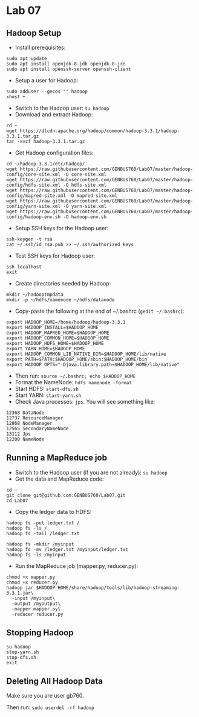 # Lab 07

## Hadoop Setup

   * Install prerequisites:

```
sudo apt update
sudo apt install openjdk-8-jdk openjdk-8-jre
sudo apt install openssh-server openssh-client
```
   * Setup a user for Hadoop:

```
sudo adduser --gecos "" hadoop
xhost +
```
   
   * Switch to the Hadoop user: `su hadoop`
   * Download and extract Hadoop:

```
cd ~
wget https://dlcdn.apache.org/hadoop/common/hadoop-3.3.1/hadoop-3.3.1.tar.gz
tar -xvzf hadoop-3.3.1.tar.gz
```

   * Get Hadoop configuration files:

```
cd ~/hadoop-3.3.1/etc/hadoop/
wget https://raw.githubusercontent.com/GENBUS760/Lab07/master/hadoop-config/core-site.xml -O core-site.xml
wget https://raw.githubusercontent.com/GENBUS760/Lab07/master/hadoop-config/hdfs-site.xml -O hdfs-site.xml
wget https://raw.githubusercontent.com/GENBUS760/Lab07/master/hadoop-config/mapred-site.xml -O mapred-site.xml
wget https://raw.githubusercontent.com/GENBUS760/Lab07/master/hadoop-config/yarn-site.xml -O yarn-site.xml
wget https://raw.githubusercontent.com/GENBUS760/Lab07/master/hadoop-config/hadoop-env.sh -O hadoop-env.sh
```

   * Setup SSH keys for the Hadoop user:

```
ssh-keygen -t rsa
cat ~/.ssh/id_rsa.pub >> ~/.ssh/authorized_keys
```

   * Test SSH keys for Hadoop user:

```
ssh localhost
exit
```

   * Create directories needed by Hadoop:

```
mkdir ~/hadooptmpdata
mkdir -p ~/hdfs/namenode ~/hdfs/datanode
```

   * Copy-paste the following at the end of ~/.bashrc (`gedit ~/.bashrc`):

```
export HADOOP_HOME=/home/hadoop/hadoop-3.3.1
export HADOOP_INSTALL=$HADOOP_HOME
export HADOOP_MAPRED_HOME=$HADOOP_HOME
export HADOOP_COMMON_HOME=$HADOOP_HOME
export HADOOP_HDFS_HOME=$HADOOP_HOME
export YARN_HOME=$HADOOP_HOME
export HADOOP_COMMON_LIB_NATIVE_DIR=$HADOOP_HOME/lib/native
export PATH=$PATH:$HADOOP_HOME/sbin:$HADOOP_HOME/bin
export HADOOP_OPTS="-Djava.library.path=$HADOOP_HOME/lib/native"
```

   * Then run: `source ~/.bashrc; echo $HADOOP_HOME`
   * Format the NameNode: `hdfs namenode -format`
   * Start HDFS: `start-dfs.sh`
   * Start YARN: `start-yarn.sh`
   * Check Java processes: `jps`. You will see something like:

```
12368 DataNode
12737 ResourceManager
12868 NodeManager
12565 SecondaryNameNode
13112 Jps
12200 NameNode
```

## Running a MapReduce job

   * Switch to the Hadoop user (if you are not already): `su hadoop`
   * Get the data and MapReduce code:

```
cd ~
git clone git@github.com:GENBUS760/Lab07.git
cd Lab07 
```

   * Copy the ledger data to HDFS:

```
hadoop fs -put ledger.txt /
hadoop fs -ls /
hadoop fs -tail /ledger.txt

hadoop fs -mkdir /myinput
hadoop fs -mv /ledger.txt /myinput/ledger.txt
hadoop fs -ls /myinput
```

   * Run the MapReduce job (mapper.py, reducer.py):

```
chmod +x mapper.py
chmod +x reducer.py
hadoop jar $HADOOP_HOME/share/hadoop/tools/lib/hadoop-streaming-3.3.1.jar\
  -input /myinput\
  -output /myoutput\
  -mapper mapper.py\
  -reducer reducer.py 
```

## Stopping Hadoop

```
su hadoop
stop-yarn.sh
stop-dfs.sh
exit
```

## Deleting All Hadoop Data

Make sure you are user gb760.

Then run: `sudo userdel -rf hadoop`
